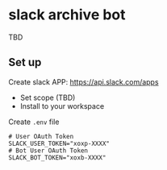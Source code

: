# slack archive bot

TBD

## Set up


Create slack APP: https://api.slack.com/apps

- Set scope (TBD)
- Install to your workspace


Create `.env` file

```
# User OAuth Token
SLACK_USER_TOKEN="xoxp-XXXX"
# Bot User OAuth Token
SLACK_BOT_TOKEN="xoxb-XXXX"
```
